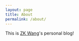```yaml
---
layout: page
title: About
permalink: /about/
---
```


This is [ZK Wang](http://pasa-bigdata.nju.edu.cn/people/wangzhaokang/index.html)'s personal blog!
